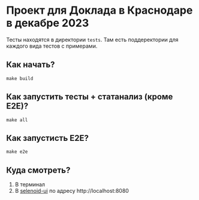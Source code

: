 # Проект для Доклада в Краснодаре в декабре 2023

Тесты находятся в директории `tests`. Там есть поддеректории для каждого вида тестов с примерами. 

## Как начать? 

```shell
make build
```

## Как запустить тесты + статанализ (кроме E2E)?
```shell
make all
```

## Как запустисть E2E?

```shell
make e2e
```
## Куда смотреть?

1. В терминал
2. В [selenoid-ui](http://localhost:8080) по адресу http://localhost:8080